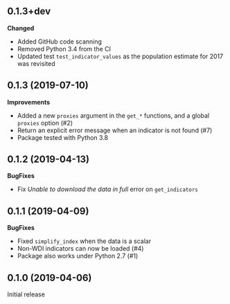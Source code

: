 0.1.3+dev
------------------

**Changed**
- Added GitHub code scanning
- Removed Python 3.4 from the CI
- Updated test `test_indicator_values` as the population estimate for 2017 was revisited


0.1.3 (2019-07-10)
------------------

**Improvements**

- Added a new `proxies` argument in the `get_*` functions, and a global `proxies` option (#2)
- Return an explicit error message when an indicator is not found (#7)
- Package tested with Python 3.8


0.1.2 (2019-04-13)
------------------

**BugFixes**

- Fix _Unable to download the data in full_ error on `get_indicators`

0.1.1 (2019-04-09)
------------------

**BugFixes**

- Fixed `simplify_index` when the data is a scalar
- Non-WDI indicators can now be loaded (#4)
- Package also works under Python 2.7 (#1)

0.1.0 (2019-04-06)
------------------

Initial release
